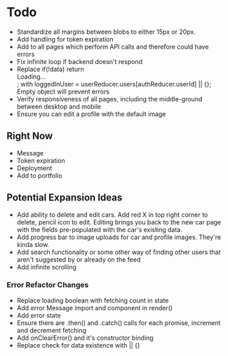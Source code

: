 # Todo
- Standardize all margins between blobs to either 15px or 20px.
- Add handling for token expiration
- Add <Message> to all pages which perform API calls and therefore could have errors
- Fix infinite loop if backend doesn't respond
- Replace if(!data) return <div>Loading...</div>; with loggedInUser = userReducer.users[authReducer.userId] || {};  Empty object will prevent errors
- Verify responsiveness of all pages, including the middle-ground between desktop and mobile
- Ensure you can edit a profile with the default image


## Right Now
- Message
- Token expiration
- Deployment
- Add to portfolio

## Potential Expansion Ideas
- Add ability to delete and edit cars.  Add red X in top right corner to delete, pencil icon to edit.  Editing brings you back to the new car page with the fields pre-populated with the car's existing data.
- Add progress bar to image uploads for car and profile images.  They're kinda slow.
- Add search functionality or some other way of finding other users that aren't suggested by <ExplorePage> or already on the feed
- Add infinite scrolling


### Error Refactor Changes
- Replace loading boolean with fetching count in state
- Add error Message import and component in render()
- Add error state 
- Ensure there are .then() and .catch() calls for each promise, increment and decrement fetching
- Add onClearError() and it's constructor binding
- Replace check for data existence with || {}